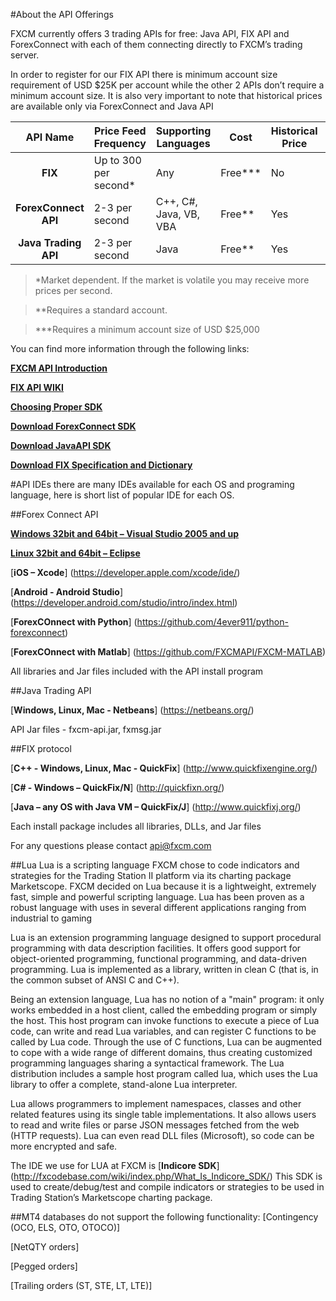 ﻿#About the API Offerings

FXCM currently offers 3 trading APIs for free:  Java API, FIX API and ForexConnect with each of them connecting directly to FXCM’s trading server.
 
In order to register for our FIX API there is minimum account size requirement of USD $25K per account while the other 2 APIs don’t require a minimum account size. It is also very important to note that historical prices are available only via ForexConnect and Java API

|API Name|Price Feed Frequency|Supporting Languages|Cost|Historical Price|Support CFD|Support MT4|
|:---:|---|---|---|---|---|---|
|**FIX**|Up to 300 per second*|Any|Free***|No|Yes|No|
|**ForexConnect API**|2-3 per second|C++, C#, Java, VB, VBA|Free**|Yes|Yes|Limited Yes|
|**Java Trading API**|2-3 per second|Java|Free**|Yes|Yes|Limited Yes|


>*Market dependent. If the market is volatile you may receive more prices per second.

>**Requires a standard account.

>***Requires a minimum account size of USD $25,000


You can find more information through the following links:

[**FXCM API Introduction**](https://www.fxcm.com/services/api-trading/)

[**FIX API WIKI**](https://apiwiki.fxcorporate.com/doku.php?id=fix_api/)

[**Choosing Proper SDK**](http://fxcodebase.com/wiki/index.php/Choosing_Proper_SDK)

[**Download ForexConnect SDK**](http://www.fxcodebase.com/wiki/index.php/Download)

[**Download JavaAPI SDK**](https://apiwiki.fxcorporate.com/api/java/trading_sdk.zip)

[**Download FIX Specification and Dictionary**](https://www.fxcm.com/forms/eula/)

#API IDEs
there are many IDEs available for each OS and programing language, here is short list of popular IDE for each OS.

##Forex Connect API

[**Windows 32bit and 64bit – Visual Studio 2005 and up**](https://www.visualstudio.com/en-us/downloads/download-visual-studio-vs.aspx)

[**Linux 32bit and 64bit – Eclipse**](https://eclipse.org/)

[**iOS – Xcode**]  (https://developer.apple.com/xcode/ide/)

[**Android - Android Studio**]  (https://developer.android.com/studio/intro/index.html)

[**ForexCOnnect with Python**] (https://github.com/4ever911/python-forexconnect)

[**ForexCOnnect with Matlab**] (https://github.com/FXCMAPI/FXCM-MATLAB)

All libraries and Jar files included with the API install program

##Java Trading API

[**Windows, Linux, Mac  - Netbeans**] (https://netbeans.org/)

API Jar files - fxcm-api.jar, fxmsg.jar

##FIX protocol

[**C++ - Windows, Linux, Mac - QuickFix**] (http://www.quickfixengine.org/)

[**C# - Windows – QuickFix/N**] (http://quickfixn.org/)

[**Java – any OS with Java VM – QuickFix/J**] (http://www.quickfixj.org/)

Each install package includes all libraries, DLLs, and Jar files

For any questions please contact api@fxcm.com

##Lua
Lua is a scripting language FXCM chose to code indicators and strategies for the Trading Station II platform via its charting package Marketscope. 
FXCM decided on Lua because it is a lightweight, extremely fast, simple and powerful scripting language. 
Lua has been proven as a robust language with uses in several different applications ranging from industrial to gaming

Lua is an extension programming language designed to support procedural programming with data description facilities. 
It offers good support for object-oriented programming, functional programming, and data-driven programming. 
Lua is implemented as a library, written in clean C (that is, in the common subset of ANSI C and C++).

Being an extension language, Lua has no notion of a "main" program: 
it only works embedded in a host client, called the embedding program or simply the host. 
This host program can invoke functions to execute a piece of Lua code, can write and read Lua variables, and can register C functions to be called by Lua code. 
Through the use of C functions, Lua can be augmented to cope with a wide range of different domains, thus creating customized programming languages sharing a syntactical framework. 
The Lua distribution includes a sample host program called lua, which uses the Lua library to offer a complete, stand-alone Lua interpreter.

Lua allows programmers to implement namespaces, classes and other related features using its single table implementations. 
It also allows users to read and write files or parse JSON messages fetched from the web (HTTP requests). 
Lua can even read DLL files (Microsoft), so code can be more encrypted and safe.

The IDE we use for LUA at FXCM is [**Indicore SDK**] (http://fxcodebase.com/wiki/index.php/What_Is_Indicore_SDK/)
This SDK is used to create/debug/test and compile indicators or strategies to be used in Trading Station’s Marketscope charting package.

##MT4 databases do not support the following functionality: 
[Contingency (OCO, ELS, OTO, OTOCO)]

[NetQTY orders]

[Pegged orders]

[Trailing orders (ST, STE, LT, LTE)]

